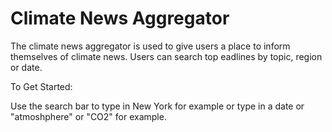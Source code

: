 # Climate News Aggregator

The climate news aggregator is used to give users a place to inform themselves of climate news. Users can search top eadlines by topic, region or date.

To Get Started:

Use the search bar to type in New York for example or type in a date or "atmoshphere" or "CO2" for example.
